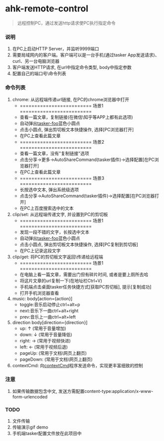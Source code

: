 # ahk-remote-control
> 远程控制PC，通过发送http请求使PC执行指定命令



### 说明
1. 在PC上启动HTTP Server，并监听9999端口
2. 需要局域网内的客户端。客户端可以是一台手机(通过tasker App发送请求)、curl、另一台电脑浏览器
3. 客户端发送HTTP请求, 在url中指定命令类型, body中指定参数
4. 配置自己的端口号\命令列表



### 命令列表
1. chrome: 从远程端传递url链接, 在PC的chrome浏览器中打开
   * ========================= 场景1 =========================
   * 查看一篇文章，复制链接(在微信\知乎等APP上都有此选项)
   * 自动弹出[tasker-foo](https://github.com/bjc5233/tasker-foo)蓝色小圆点
   * 点击小圆点, 弹出剪切板文本快捷操作, 选择[PC浏览器打开]
   * 在PC上查看此篇文章
   * ========================= 场景2 =========================
   * 查看一篇文章，没有"复制链接"选项
   * 点击分享->更多->AutoShareCommand(tasker插件)->选择配置[在PC浏览器打开]
   * 在PC上查看此篇文章
   * ========================= 场景3 =========================
   * 长按选中文本, 弹出系统级选项
   * 点击分享->AutoShareCommand(tasker插件)->选择配置[在PC浏览器打开]
   * 在PC上百度搜索选中的文本
2. clip/set: 从远程端传递文字, 并设置到PC的剪切板
   * ========================= 场景1 =========================
   * 发现一段不错的文字，长按选中文本
   * 自动弹出[tasker-foo](https://github.com/bjc5233/tasker-foo)蓝色小圆点
   * 点击小圆点, 弹出剪切板文本快捷操作, 选择[PC复制到剪切板]
   * 在PC上记录这段文字
3. clip/get: 将PC的剪切板文字返回\传递给远程端
   * ========================= 场景1 =========================
   * 在电脑上看一篇文章，需要出门但有碎片时间, 或者是要上厕所去哈
   * 将这片文章的url复制一下(在地址栏Ctrl+V)
   * 手机端点击桌面tasker任务快捷方式[获取PC剪切板], 提示[复制成功]
   * 打开手机浏览器查看
4. music:      body[action={action}]
   * toggle:音乐启动停止ctrl+alt+p
   * next:音乐下一曲ctrl+alt+right
   * prev:音乐上一曲ctrl+alt+left
5. direction     body[direction={direction}]
   * up:    ↑   (常用于音量增加)
   * down:  ↓   (常用于音量降低)
   * right: →   (常用于视频快进)
   * left:  ←   (常用于视频后退)
   * pageUp:    (常用于文档\网页上翻页)
   * pageDown:  (常用于文档\网页上翻页)
6. contextCmd: 向[contextCmd](https://github.com/bjc5233/ahk-context-cmd)程序发送命令，实现更丰富细致的控制




### 注意
1. 如果传输数据包含中文, 发送方需配置content-type:application/x-www-form-urlencoded




### TODO
1. 文件传输
2. 传输演示gif demo
2. 手机端tasker配置文件放在此项目中